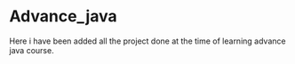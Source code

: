 # Advance_java
Here i have been added all the project done at the time of learning advance java course.

